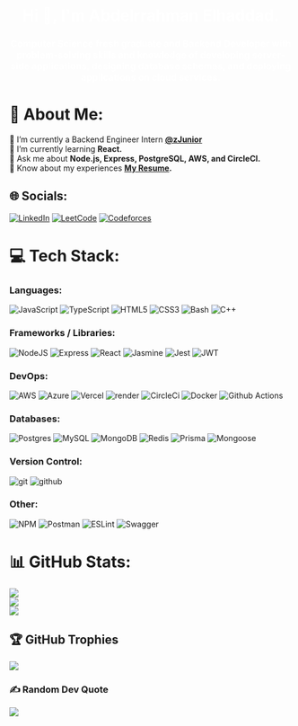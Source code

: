 <h1 align="center" style="color:white; text-decoration:none;"> Hi 👋, I'm Abdelrrahman Elhaddad. </h1>
<h3 align="center" style="color:white;"> Computer Science fresh graduate and Backend Developer with problem-solving skills and knowledge of developing server-side applications, designing database schemas, and deploying applications on cloud services. </h3>

# 💫 About Me:
🔭 I’m currently a Backend Engineer Intern <b>[@zJunior](https://github.com/zjunior-infra)</b><br>🌱 I’m currently learning <b>React.</b><br>💬 Ask me about <b>Node.js, Express, PostgreSQL, AWS, and CircleCI.</b><br>📄 Know about my experiences <b><a href="https://drive.google.com/file/d/11pJ1K7Aw-ypxYs3mLyZAbs5ruwBFKsCn/view?usp=sharing">My Resume</a>.</b>


## 🌐 Socials:
[![LinkedIn](https://img.shields.io/badge/LinkedIn-%230077B5.svg?logo=linkedin&logoColor=white)](https://linkedin.com/in/abelhaddad) [![LeetCode](https://img.shields.io/badge/LeetCode-8fad38?logo=leetcode&logoColor=white)](https://leetcode.com/ab_elhaddad/) [![Codeforces](https://img.shields.io/badge/Codeforces-white?logo=codeforces&logoColor=2163b6)](https://codeforces.com/profile/ab.elhaddad)

# 💻 Tech Stack:
### Languages:
 ![JavaScript](https://img.shields.io/badge/javascript-%23323330.svg?style=flat&logo=javascript&logoColor=%23F7DF1E) ![TypeScript](https://img.shields.io/badge/typescript-%23007ACC.svg?style=flat&logo=typescript&logoColor=white) ![HTML5](https://img.shields.io/badge/html5-%23E34F26.svg?style=flat&logo=html5&logoColor=white) ![CSS3](https://img.shields.io/badge/css3-%231572B6.svg?style=flat&logo=css3&logoColor=white) ![Bash](https://img.shields.io/badge/bash-black?style=flat&logo=gnubash&logoColor=white) ![C++](https://img.shields.io/badge/c++-%2300599C.svg?style=flat&logo=c%2B%2B&logoColor=white)

### Frameworks / Libraries:
![NodeJS](https://img.shields.io/badge/node.js-6DA55F?style=flat&logo=node.js&logoColor=white) ![Express](https://img.shields.io/badge/express-%23404d59.svg?style=flat&logo=express&logoColor=%2361DAFB) ![React](https://img.shields.io/badge/React-824fb0?style=flat&logo=react&logoColor=white) ![Jasmine](https://img.shields.io/badge/jasmine-%238A4182.svg?style=flat&logo=jasmine&logoColor=white) ![Jest](https://img.shields.io/badge/Jest-C21325?style=flat&logo=jest&logoColor=white) ![JWT](https://img.shields.io/badge/JWT-black?style=flat&logo=JSON%20web%20tokens) 

### DevOps:
![AWS](https://img.shields.io/badge/AWS-%23FF9900.svg?style=flat&logo=amazon-aws&logoColor=white) ![Azure](https://img.shields.io/badge/Azure-%230072C6.svg?style=flat&logo=microsoft-azure&logoColor=white) ![Vercel](https://img.shields.io/badge/vercel-%23000000.svg?style=flat&logo=vercel&logoColor=white) ![render](https://img.shields.io/badge/render-0067d1?style=flat&logo=render&logoColor=white) ![CircleCi](https://img.shields.io/badge/CircleCi-%23000000.svg?style=flat&logo=circleci&logoColor=white) ![Docker](https://img.shields.io/badge/Docker-2496ED?style=flat&logo=docker&logoColor=white) ![Github Actions](https://img.shields.io/badge/Github%20Actions-black?style=flat&logo=githubactions&logoColor=white)

### Databases:
![Postgres](https://img.shields.io/badge/postgres-%23316192.svg?style=flat&logo=postgresql&logoColor=white) ![MySQL](https://img.shields.io/badge/Mysql-4479A1?style=flat&logo=mysql&logoColor=white) ![MongoDB](https://img.shields.io/badge/MongoDB-47A248?style=flat&logo=mongodb&logoColor=white) ![Redis](https://img.shields.io/badge/Redis-DC382D?style=flat&logo=redis&logoColor=white) ![Prisma](https://img.shields.io/badge/Prisma-2D3748?style=flat&logo=prisma&logoColor=white) ![Mongoose](https://img.shields.io/badge/Mongoose-880000?style=flat&logo=mongoose&logoColor=white)

### Version Control:
![git](https://img.shields.io/badge/git-%23FF9900.svg?style=flat&logo=git&logoColor=white) ![github](https://img.shields.io/badge/GitHub-%23000000.svg?style=flat&logo=github&logoColor=white)

### Other:
 ![NPM](https://img.shields.io/badge/NPM-%23000000.svg?style=flat&logo=npm&logoColor=white)  ![Postman](https://img.shields.io/badge/Postman-FF6C37?style=flat&logo=postman&logoColor=white) ![ESLint](https://img.shields.io/badge/ESLint-4B3263?style=flat&logo=eslint&logoColor=white) ![Swagger](https://img.shields.io/badge/-Swagger-%23Clojure?style=flat&logo=swagger&logoColor=white) 

# 📊 GitHub Stats:
![](https://github-readme-stats.vercel.app/api?username=ab-elhaddad&theme=radical&hide_border=true&include_all_commits=true&count_private=true)<br/>
![](https://github-readme-streak-stats.herokuapp.com/?user=ab-elhaddad&theme=radical&hide_border=true)<br/>
![](https://github-readme-stats.vercel.app/api/top-langs/?username=ab-elhaddad&theme=radical&hide_border=true&include_all_commits=true&count_private=true&layout=compact)

## 🏆 GitHub Trophies
![](https://github-profile-trophy.vercel.app/?username=ab-elhaddad&theme=radical&no-frame=true&no-bg=false&margin-w=4)

### ✍️ Random Dev Quote
![](https://quotes-github-readme.vercel.app/api?type=horizontal&theme=radical)


<!-- Proudly created with GPRM ( https://gprm.itsvg.in ) -->
